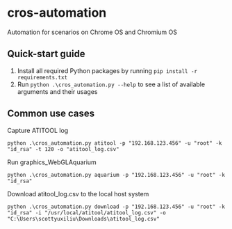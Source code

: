 # cros-automation
Automation for scenarios on Chrome OS and Chromium OS


## Quick-start guide
1.   Install all required Python packages by running `pip install -r requirements.txt`
2.   Run `python .\cros_automation.py --help` to see a list of available arguments and their usages


## Common use cases

Capture ATITOOL log

```
python .\cros_automation.py atitool -p "192.168.123.456" -u "root" -k "id_rsa" -t 120 -o "atitool_log.csv"
```

Run graphics_WebGLAquarium

```
python .\cros_automation.py aquarium -p "192.168.123.456" -u "root" -k "id_rsa"
```

Download atitool_log.csv to the local host system

```
python .\cros_automation.py download -p "192.168.123.456" -u "root" -k "id_rsa" -i "/usr/local/atitool/atitool_log.csv" -o "C:\Users\scottyuxiliu\Downloads\atitool_log.csv"
```
